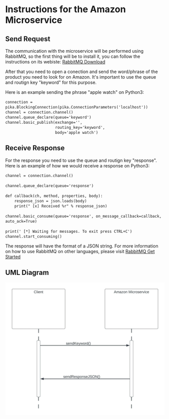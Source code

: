 # Instructions for the Amazon Microservice

## Send Request
The communication with the microservice will be performed using RabbitMQ, so the first thing will be to install it, you can follow the instructions on its webiste: [RabbitMQ Download](https://www.rabbitmq.com/download.html)

After that you need to open a conection and send the word/phrase of the product you need to look for on Amazon. It's important to use the queue  and routign key "keyword" for this purpose.

Here is an example sending the phrase "apple watch" on Python3:

```
connection = pika.BlockingConnection(pika.ConnectionParameters('localhost'))
channel = connection.channel()
channel.queue_declare(queue='keyword')
channel.basic_publish(exchange='',
                      routing_key='keyword',
                      body='apple watch')
```

## Receive Response
For the response you need to use the queue  and routign key "response". Here is an example of how we would receive a response on Python3:

```
channel = connection.channel()

channel.queue_declare(queue='response')

def callback(ch, method, properties, body):
    response_json = json.loads(body)
    print(" [x] Received %r" % response_json)

channel.basic_consume(queue='response', on_message_callback=callback, auto_ack=True)

print(' [*] Waiting for messages. To exit press CTRL+C')
channel.start_consuming()
```
The response will have the format of a JSON string.
For more information on how to use RabbitMQ on other languages, please visit [RabbitMQ Get Started](https://www.rabbitmq.com/getstarted.html)

## UML Diagram
![UML Diagram](https://github.com/rudiieee/software_engineering/blob/main/UML%20Diagram.jpeg?raw=true)
